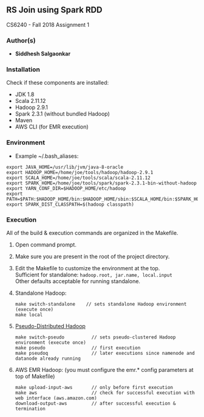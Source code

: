 ## RS Join using Spark RDD

CS6240 - Fall 2018 Assignment 1 

### Author(s)

* **Siddhesh Salgaonkar**

### Installation

Check if these components are installed:

- JDK 1.8
- Scala 2.11.12
- Hadoop 2.9.1
- Spark 2.3.1 (without bundled Hadoop)
- Maven
- AWS CLI (for EMR execution)

### Environment 

* Example ~/.bash_aliases:
```
export JAVA_HOME=/usr/lib/jvm/java-8-oracle
export HADOOP_HOME=/home/joe/tools/hadoop/hadoop-2.9.1
export SCALA_HOME=/home/joe/tools/scala/scala-2.11.12
export SPARK_HOME=/home/joe/tools/spark/spark-2.3.1-bin-without-hadoop
export YARN_CONF_DIR=$HADOOP_HOME/etc/hadoop
export PATH=$PATH:$HADOOP_HOME/bin:$HADOOP_HOME/sbin:$SCALA_HOME/bin:$SPARK_HOME/bin
export SPARK_DIST_CLASSPATH=$(hadoop classpath)
```

### Execution
All of the build & execution commands are organized in the Makefile.

1. Open command prompt.
2. Make sure you are present in the root of the project directory.
3. Edit the Makefile to customize the environment at the top.  
   Sufficient for standalone: `hadoop.root, jar.name, local.input`  
   Other defaults acceptable for running standalone.
4. Standalone Hadoop:  

    ```
    make switch-standalone    // sets standalone Hadoop environment (execute once)
    make local
	```
	
5. [Pseudo-Distributed Hadoop](https://hadoop.apache.org/docs/current/hadoop-project-dist/hadoop-common/SingleCluster.html#Pseudo-Distributed_Operation)
	
	```
	make switch-pseudo			// sets pseudo-clustered Hadoop environment (execute once)
	make pseudo					// first execution
	make pseudoq				// later executions since namenode and datanode already running
	```
	 
6. AWS EMR Hadoop: (you must configure the emr.* config parameters at top of Makefile)
	```
	make upload-input-aws		// only before first execution
	make aws					// check for successful execution with web interface (aws.amazon.com)
	download-output-aws			// after successful execution & termination
	```